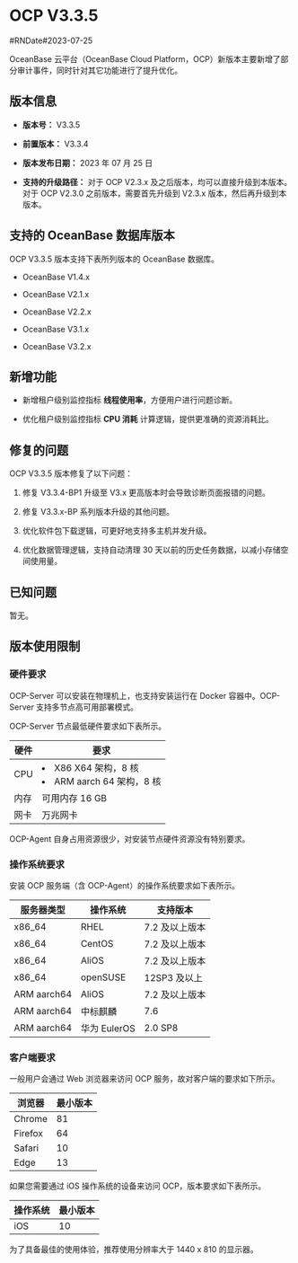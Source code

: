 # OCP V3.3.5

#RNDate#2023-07-25

OceanBase 云平台（OceanBase Cloud Platform，OCP）新版本主要新增了部分审计事件，同时针对其它功能进行了提升优化。

## 版本信息

* **版本号：** V3.3.5

* **前置版本：** V3.3.4

* **版本发布日期：** 2023 年 07 月 25 日

* **支持的升级路径：** 对于 OCP V2.3.x 及之后版本，均可以直接升级到本版本。对于 OCP V2.3.0 之前版本，需要首先升级到 V2.3.x 版本，然后再升级到本版本。

## 支持的 OceanBase 数据库版本

OCP V3.3.5 版本支持下表所列版本的 OceanBase 数据库。

* OceanBase V1.4.x

* OceanBase V2.1.x

* OceanBase V2.2.x

* OceanBase V3.1.x

* OceanBase V3.2.x

## 新增功能

* 新增租户级别监控指标 **线程使用率**，方便用户进行问题诊断。

* 优化租户级别监控指标 **CPU 消耗** 计算逻辑，提供更准确的资源消耗比。

## 修复的问题

OCP V3.3.5 版本修复了以下问题：

1. 修复 V3.3.4-BP1 升级至 V3.x 更高版本时会导致诊断页面报错的问题。

2. 修复 V3.3.x-BP 系列版本升级的其他问题。

3. 优化软件包下载逻辑，可更好地支持多主机并发升级。

4. 优化数据管理逻辑，支持自动清理 30 天以前的历史任务数据，以减小存储空间使用量。

## 已知问题

暂无。

## 版本使用限制

### 硬件要求

OCP-Server 可以安装在物理机上，也支持安装运行在 Docker 容器中。OCP-Server 支持多节点高可用部署模式。

OCP-Server 节点最低硬件要求如下表所示。

| 硬件  | 要求                                 |
|-------|------------------------------------|
| CPU   | <li>X86 X64 架构，8 核</li><li> ARM aarch 64 架构，8 核</li> |
| 内存  | 可用内存 16 GB                         |
| 网卡  | 万兆网卡                               |

OCP-Agent 自身占用资源很少，对安装节点硬件资源没有特别要求。

### 操作系统要求

安装 OCP 服务端（含 OCP-Agent）的操作系统要求如下表所示。

|    服务器类型    |    操作系统    |   支持版本    |
|-------------|------------|-----------|
| x86_64      | RHEL       | 7.2 及以上版本 |
| x86_64      | CentOS     | 7.2 及以上版本 |
| x86_64      | AliOS      | 7.2 及以上版本 |
| x86_64      | openSUSE   | 12SP3 及以上 |
| ARM aarch64 | AliOS      | 7.2 及以上版本 |
| ARM aarch64 | 中标麒麟       | 7.6       |
| ARM aarch64 | 华为 EulerOS | 2.0 SP8   |

### 客户端要求

一般用户会通过 Web 浏览器来访问 OCP 服务，故对客户端的要求如下所示。

| 浏览器     | 最小版本 |
|---------|------|
| Chrome  | 81   |
| Firefox | 64   |
| Safari  | 10   |
| Edge    | 13   |

如果您需要通过 iOS 操作系统的设备来访问 OCP，版本要求如下表所示。

| 操作系统 | 最小版本 |
|------|------|
| iOS  | 10   |

为了具备最佳的使用体验，推荐使用分辨率大于 1440 x 810 的显示器。
